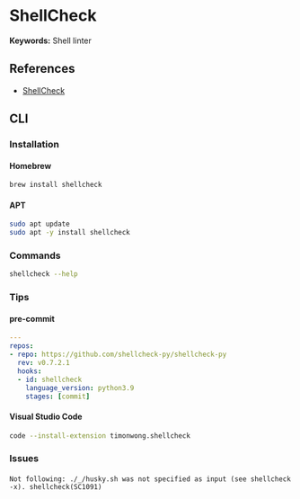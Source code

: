 # ShellCheck

**Keywords:** Shell linter

## References

- [ShellCheck](https://www.shellcheck.net/)

## CLI

### Installation

#### Homebrew

```sh
brew install shellcheck
```

#### APT

```sh
sudo apt update
sudo apt -y install shellcheck
```

<!-- #### YUM

```sh
yum check-update

# Repo: EPEL
sudo yum -y install shellcheck
``` -->

### Commands

```sh
shellcheck --help
```

<!-- ### Usage

```sh
#
shellcheck
``` -->

### Tips

<!-- ####

```sh
# shellcheck disable=SC2081
``` -->

#### pre-commit

```yaml
---
repos:
- repo: https://github.com/shellcheck-py/shellcheck-py
  rev: v0.7.2.1
  hooks:
  - id: shellcheck
    language_version: python3.9
    stages: [commit]
```

#### Visual Studio Code

```sh
code --install-extension timonwong.shellcheck
```

### Issues

####

```log
Not following: ./_/husky.sh was not specified as input (see shellcheck -x). shellcheck(SC1091)
```

